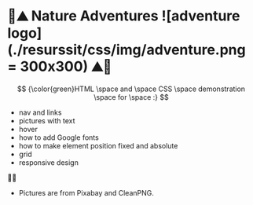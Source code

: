 # 🌲⛰️ Nature Adventures ![adventure logo](./resurssit/css/img/adventure.png = 300x300) ⛰️🌲


$$
{\color{green}HTML \space and \space CSS \space demonstration \space for \space :}
$$

* nav and links
* pictures with text
* hover
* how to add Google fonts
* how to make element position fixed and absolute
* grid
* responsive design




🌲🌲
- Pictures are from Pixabay and CleanPNG.
